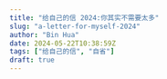 ```yaml
---
title: "给自己的信 2024:你其实不需要太多"
slug: "a-letter-for-myself-2024"
author: "Bin Hua"
date: 2024-05-22T10:38:59Z
tags: ["给自己的信", "自省"]
draft: true
---
```


